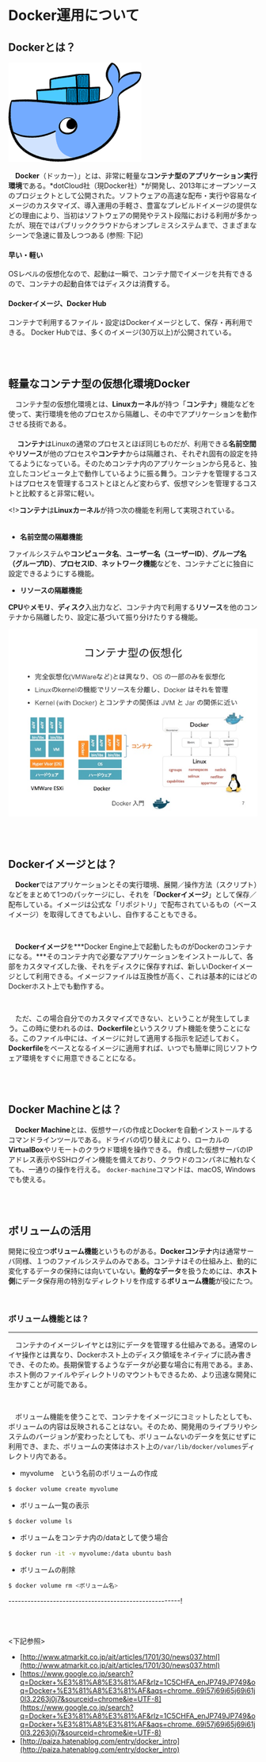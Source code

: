 # Docker運用について

## Dockerとは？

![docker1](docker1.png)

　**Docker**（ドッカー）」とは、非常に軽量な**コンテナ型のアプリケーション実行環境**である。*dotCloud社（現Docker社）*が開発し、2013年にオープンソースのプロジェクトとして公開された。ソフトウェアの高速な配布・実行や容易なイメージのカスタマイズ、導入運用の手軽さ、豊富なプレビルドイメージの提供などの理由により、当初はソフトウェアの開発やテスト段階における利用が多かったが、現在ではパブリッククラウドからオンプレミスシステムまで、さまざまなシーンで急速に普及しつつある (参照: 下記)  
  
#### 早い・軽い
 OSレベルの仮想化なので、起動は一瞬で、コンテナ間でイメージを共有できるので、コンテナの起動自体ではディスクは消費する。  
  
   

#### Dockerイメージ、Docker Hub
 コンテナで利用するファイル・設定はDockerイメージとして、保存・再利用できる。 Docker Hubでは、多くのイメージ(30万以上)が公開されている。  

<br>
<br>

## 軽量なコンテナ型の仮想化環境Docker

　コンテナ型の仮想化環境とは、**Linuxカーネル**が持つ「**コンテナ**」機能などを使って、実行環境を他のプロセスから隔離し、その中でアプリケーションを動作させる技術である。  
　<br>
　
**コンテナ**はLinuxの通常のプロセスとほぼ同じものだが、利用できる**名前空間**や**リソース**が他のプロセスや**コンテナ**からは隔離され、それぞれ固有の設定を持てるようになっている。そのためコンテナ内のアプリケーションから見ると、独立したコンピュータ上で動作しているように振る舞う。コンテナを管理するコストはプロセスを管理するコストとほとんど変わらず、仮想マシンを管理するコストと比較すると非常に軽い。  

<!>**コンテナ**は**Linuxカーネル**が持つ次の機能を利用して実現されている。  
　

- **名前空間の隔離機能**

 ファイルシステムや**コンピュータ名**、**ユーザー名（ユーザーID）**、**グループ名（グループID）**、**プロセスID**、**ネットワーク機能**などを、コンテナごとに独自に設定できるようにする機能。  

- **リソースの隔離機能**

 **CPU**や**メモリ**、**ディスク**入出力など、コンテナ内で利用する**リソース**を他のコンテナから隔離したり、設定に基づいて振り分けたりする機能。  

![docker2](docker2.jpg)

<br>
<br>

## Dockerイメージとは？

　**Docker**ではアプリケーションとその実行環境、展開／操作方法（スクリプト）などをまとめて1つのパッケージにし、それを「**Dockerイメージ**」として保存／配布している。イメージは公式な「リポジトリ」で配布されているもの（ベースイメージ）を取得してきてもよいし、自作することもできる。  
  
<br>

　**Dockerイメージ**を***Docker Engine上で起動したものがDockerのコンテナになる。***そのコンテナ内で必要なアプリケーションをインストールして、各部をカスタマイズした後、それをディスクに保存すれば、新しいDockerイメージとして利用できる。イメージファイルは互換性が高く、これは基本的にはどのDockerホスト上でも動作する。

<br>
  
　ただ、この場合自分でのカスタマイズできない、ということが発生してしまう。この時に使われるのは、**Dockerfile**というスクリプト機能を使うことになる。このファイル中には、イメージに対して適用する指示を記述しておく。**Dockerfile**をベースとなるイメージに適用すれば、いつでも簡単に同じソフトウェア環境をすぐに用意できることになる。  
  
  
<br>
<br>

## Docker Machineとは？
　**Docker Machine**とは、仮想サーバの作成とDockerを自動インストールするコマンドラインツールである。ドライバの切り替えにより、ローカルの**VirtualBox**やリモートのクラウド環境を操作できる。
  作成した仮想サーバのIPアドレス表示やSSHログイン機能を備えており、クラウドのコンパネに触れなくても、一通りの操作を行える。
  `docker-machine`コマンドは、macOS, Windowsでも使える。
  
  
<br>
<br> 
 

## ボリュームの活用
 開発に役立つ**ボリューム機能**というものがある。**Dockerコンテナ**内は通常サーバ同様、１つのファイルシステムのみである。コンテナはその仕組み上、動的に変化するデータの保持には向いていない。**動的なデータ**を扱うためには、**ホスト側**にデータ保存用の特別なディレクトリを作成する**ボリューム機能**が役にたつ。

<br>

 
### ボリューム機能とは？
---
　コンテナのイメージレイヤとは別にデータを管理する仕組みである。通常のレイヤ操作とは異なり、Dockerホスト上のディスク領域をネイティブに読み書きでき、そのため。長期保管するようなデータが必要な場合に有用である。まあ、ホスト側のファイルやディレクトリのマウントもできるため、より迅速な開発に生かすことが可能である。

<br>

　ボリューム機能を使うことで、コンテナをイメージにコミットしたとしても、ボリュームの内容は反映されることはない。そのため、開発用のライブラリやシステムのバージョンが変わったとしても、ボリュームないのデータを気にせずに利用でき、また、ボリュームの実体はホスト上の`/var/lib/docker/volumes`ディレクトリ内である。

- myvolume　という名前のボリュームの作成  
```sh
$ docker volume create myvolume
```
  
- ボリューム一覧の表示  
```sh
$ docker volume ls
```
  
- ボリュームをコンテナ内の/dataとして使う場合  
```sh
$ docker run -it -v myvolume:/data ubuntu bash
```

- ボリュームの削除
```sh
$ docker volume rm <ボリューム名>
```
  
  
  
  
  
  
  
  
  
  
  
  
  
  
------------------------------------------------------!

<br>
<br>

<下記参照>

- [http://www.atmarkit.co.jp/ait/articles/1701/30/news037.html](http://www.atmarkit.co.jp/ait/articles/1701/30/news037.html)
- [https://www.google.co.jp/search?q=Docker+%E3%81%A8%E3%81%AF&rlz=1C5CHFA_enJP749JP749&oq=Docker+%E3%81%A8%E3%81%AF&aqs=chrome..69i57j69i65j69i61j0l3.2263j0j7&sourceid=chrome&ie=UTF-8](https://www.google.co.jp/search?q=Docker+%E3%81%A8%E3%81%AF&rlz=1C5CHFA_enJP749JP749&oq=Docker+%E3%81%A8%E3%81%AF&aqs=chrome..69i57j69i65j69i61j0l3.2263j0j7&sourceid=chrome&ie=UTF-8)
- [http://paiza.hatenablog.com/entry/docker_intro](http://paiza.hatenablog.com/entry/docker_intro)
